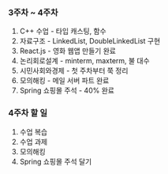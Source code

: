 ### 3주차 ~ 4주차

1. C++ 수업 - 타입 캐스팅, 함수
2. 자료구조 - LinkedList, DoubleLinkedList 구현
3. React.js - 영화 웹앱 만들기 완료
4. 논리회로설계 - minterm, maxterm, 불 대수
5. 시민사회와경제 - 첫 주차부터 쭉 정리 
6. 모의해킹 - 메일 서버 파트 완료
7. Spring 쇼핑몰 주석 - 40% 완료

### 4주차 할 일
1. 수업 복습
2. 수업 과제
3. 모의해킹
4. Spring 쇼핑몰 주석 달기
